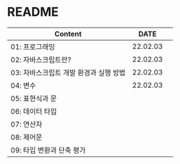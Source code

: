 # README

| Content                                | DATE     |      |
| -------------------------------------- | -------- | ---- |
| 01: 프로그래밍                         | 22.02.03 |      |
| 02: 자바스크립트란?                    | 22.02.03 |      |
| 03: 자바스크립트 개발 환경과 실행 방법 | 22.02.03 |      |
| 04: 변수                               | 22.02.03 |      |
| 05: 표현식과 문                        |          |      |
| 06: 데이터 타입                        |          |      |
| 07: 연산자                             |          |      |
| 08: 제어문                             |          |      |
| 09: 타입 변환과 단축 평가              |          |      |

